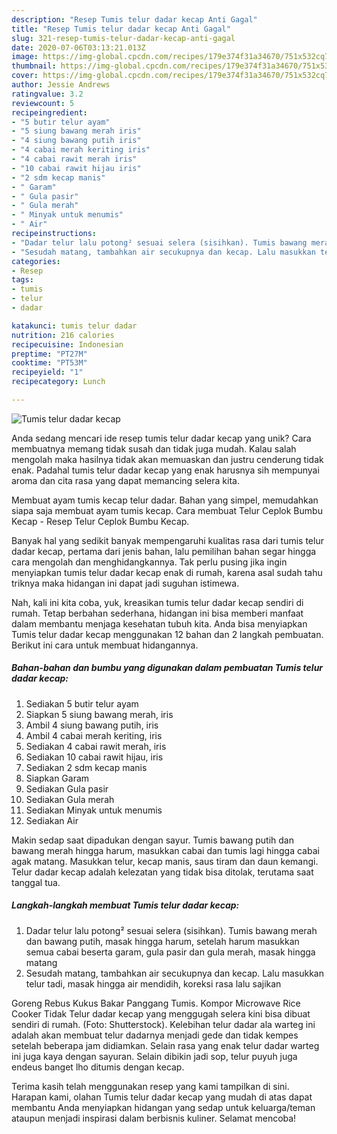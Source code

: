 ```yaml
---
description: "Resep Tumis telur dadar kecap Anti Gagal"
title: "Resep Tumis telur dadar kecap Anti Gagal"
slug: 321-resep-tumis-telur-dadar-kecap-anti-gagal
date: 2020-07-06T03:13:21.013Z
image: https://img-global.cpcdn.com/recipes/179e374f31a34670/751x532cq70/tumis-telur-dadar-kecap-foto-resep-utama.jpg
thumbnail: https://img-global.cpcdn.com/recipes/179e374f31a34670/751x532cq70/tumis-telur-dadar-kecap-foto-resep-utama.jpg
cover: https://img-global.cpcdn.com/recipes/179e374f31a34670/751x532cq70/tumis-telur-dadar-kecap-foto-resep-utama.jpg
author: Jessie Andrews
ratingvalue: 3.2
reviewcount: 5
recipeingredient:
- "5 butir telur ayam"
- "5 siung bawang merah iris"
- "4 siung bawang putih iris"
- "4 cabai merah keriting iris"
- "4 cabai rawit merah iris"
- "10 cabai rawit hijau iris"
- "2 sdm kecap manis"
- " Garam"
- " Gula pasir"
- " Gula merah"
- " Minyak untuk menumis"
- " Air"
recipeinstructions:
- "Dadar telur lalu potong² sesuai selera (sisihkan). Tumis bawang merah dan bawang putih, masak hingga harum, setelah harum masukkan semua cabai beserta garam, gula pasir dan gula merah, masak hingga matang"
- "Sesudah matang, tambahkan air secukupnya dan kecap. Lalu masukkan telur tadi, masak hingga air mendidih, koreksi rasa lalu sajikan"
categories:
- Resep
tags:
- tumis
- telur
- dadar

katakunci: tumis telur dadar 
nutrition: 216 calories
recipecuisine: Indonesian
preptime: "PT27M"
cooktime: "PT53M"
recipeyield: "1"
recipecategory: Lunch

---
```



![Tumis telur dadar kecap](https://img-global.cpcdn.com/recipes/179e374f31a34670/751x532cq70/tumis-telur-dadar-kecap-foto-resep-utama.jpg)

Anda sedang mencari ide resep tumis telur dadar kecap yang unik? Cara membuatnya memang tidak susah dan tidak juga mudah. Kalau salah mengolah maka hasilnya tidak akan memuaskan dan justru cenderung tidak enak. Padahal tumis telur dadar kecap yang enak harusnya sih mempunyai aroma dan cita rasa yang dapat memancing selera kita.

Membuat ayam tumis kecap telur dadar. Bahan yang simpel, memudahkan siapa saja membuat ayam tumis kecap. Cara membuat Telur Ceplok Bumbu Kecap - Resep Telur Ceplok Bumbu Kecap.

Banyak hal yang sedikit banyak mempengaruhi kualitas rasa dari tumis telur dadar kecap, pertama dari jenis bahan, lalu pemilihan bahan segar hingga cara mengolah dan menghidangkannya. Tak perlu pusing jika ingin menyiapkan tumis telur dadar kecap enak di rumah, karena asal sudah tahu triknya maka hidangan ini dapat jadi suguhan istimewa.


Nah, kali ini kita coba, yuk, kreasikan tumis telur dadar kecap sendiri di rumah. Tetap berbahan sederhana, hidangan ini bisa memberi manfaat dalam membantu menjaga kesehatan tubuh kita. Anda bisa menyiapkan Tumis telur dadar kecap menggunakan 12 bahan dan 2 langkah pembuatan. Berikut ini cara untuk membuat hidangannya.

<!--inarticleads1-->

##### Bahan-bahan dan bumbu yang digunakan dalam pembuatan Tumis telur dadar kecap:

1. Sediakan 5 butir telur ayam
1. Siapkan 5 siung bawang merah, iris
1. Ambil 4 siung bawang putih, iris
1. Ambil 4 cabai merah keriting, iris
1. Sediakan 4 cabai rawit merah, iris
1. Sediakan 10 cabai rawit hijau, iris
1. Sediakan 2 sdm kecap manis
1. Siapkan  Garam
1. Sediakan  Gula pasir
1. Sediakan  Gula merah
1. Sediakan  Minyak untuk menumis
1. Sediakan  Air


Makin sedap saat dipadukan dengan sayur. Tumis bawang putih dan bawang merah hingga harum, masukkan cabai dan tumis lagi hingga cabai agak matang. Masukkan telur, kecap manis, saus tiram dan daun kemangi. Telur dadar kecap adalah kelezatan yang tidak bisa ditolak, terutama saat tanggal tua. 

<!--inarticleads2-->

##### Langkah-langkah membuat Tumis telur dadar kecap:

1. Dadar telur lalu potong² sesuai selera (sisihkan). Tumis bawang merah dan bawang putih, masak hingga harum, setelah harum masukkan semua cabai beserta garam, gula pasir dan gula merah, masak hingga matang
1. Sesudah matang, tambahkan air secukupnya dan kecap. Lalu masukkan telur tadi, masak hingga air mendidih, koreksi rasa lalu sajikan


Goreng Rebus Kukus Bakar Panggang Tumis. Kompor Microwave Rice Cooker Tidak Telur dadar kecap yang menggugah selera kini bisa dibuat sendiri di rumah. (Foto: Shutterstock). Kelebihan telur dadar ala warteg ini adalah akan membuat telur dadarnya menjadi gede dan tidak kempes setelah beberapa jam didiamkan. Selain rasa yang enak telur dadar warteg ini juga kaya dengan sayuran. Selain dibikin jadi sop, telur puyuh juga endeus banget lho ditumis dengan kecap. 

Terima kasih telah menggunakan resep yang kami tampilkan di sini. Harapan kami, olahan Tumis telur dadar kecap yang mudah di atas dapat membantu Anda menyiapkan hidangan yang sedap untuk keluarga/teman ataupun menjadi inspirasi dalam berbisnis kuliner. Selamat mencoba!
